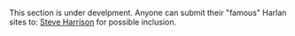 This section is under develpment. Anyone can submit their "famous" Harlan sites to: [Steve Harrison](mailto:2johnmuir@gmail.com) for possible inclusion.